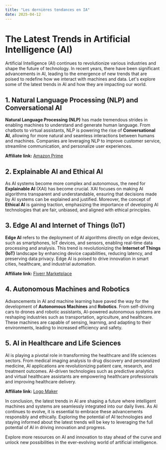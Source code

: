 ```yaml
---
title: "Les dernières tendances en IA"
date: 2025-04-12
---
```


# The Latest Trends in Artificial Intelligence (AI)

Artificial Intelligence (AI) continues to revolutionize various industries and shape the future of technology. In recent years, there have been significant advancements in AI, leading to the emergence of new trends that are poised to redefine how we interact with machines and data. Let's explore some of the latest trends in AI and how they are impacting our world.

## 1. Natural Language Processing (NLP) and Conversational AI

**Natural Language Processing (NLP)** has made tremendous strides in enabling machines to understand and generate human language. From chatbots to virtual assistants, NLP is powering the rise of **Conversational AI**, allowing for more natural and seamless interactions between humans and machines. Companies are leveraging NLP to improve customer service, streamline communication, and personalize user experiences.

**Affiliate link:** [Amazon Prime](https://www.amazon.fr/amazonprime?_encoding=UTF8&primeCampaignId=prime_assoc_ft&tag=zenzen0d-21France)

## 2. Explainable AI and Ethical AI

As AI systems become more complex and autonomous, the need for **Explainable AI** (XAI) has become crucial. XAI focuses on making AI algorithms transparent and understandable, ensuring that decisions made by AI systems can be explained and justified. Moreover, the concept of **Ethical AI** is gaining traction, emphasizing the importance of developing AI technologies that are fair, unbiased, and aligned with ethical principles.

## 3. Edge AI and Internet of Things (IoT)

**Edge AI** refers to the deployment of AI algorithms directly on edge devices, such as smartphones, IoT devices, and sensors, enabling real-time data processing and analysis. This trend is revolutionizing the **Internet of Things (IoT)** landscape by enhancing device capabilities, reducing latency, and preserving data privacy. Edge AI is poised to drive innovation in smart cities, healthcare, and industrial automation.

**Affiliate link:** [Fiverr Marketplace](https://go.fiverr.com/visit/?bta=1071918&brand=fiverrmarketplace)

## 4. Autonomous Machines and Robotics

Advancements in AI and machine learning have paved the way for the development of **Autonomous Machines** and **Robotics**. From self-driving cars to drones and robotic assistants, AI-powered autonomous systems are reshaping industries such as transportation, agriculture, and healthcare. These machines are capable of sensing, learning, and adapting to their environments, leading to increased efficiency and safety.

## 5. AI in Healthcare and Life Sciences

AI is playing a pivotal role in transforming the healthcare and life sciences sectors. From medical imaging analysis to drug discovery and personalized medicine, AI applications are revolutionizing patient care, research, and treatment outcomes. AI-driven technologies such as predictive analytics and virtual healthcare assistants are empowering healthcare professionals and improving healthcare delivery.

**Affiliate link:** [Logo Maker](https://go.fiverr.com/visit/?bta=1071918&brand=logomaker)

In conclusion, the latest trends in AI are shaping a future where intelligent machines and systems are seamlessly integrated into our daily lives. As AI continues to evolve, it is essential to embrace these advancements responsibly and ethically. Exploring the potential of AI technologies and staying informed about the latest trends will be key to leveraging the full potential of AI in driving innovation and progress.

Explore more resources on AI and innovation to stay ahead of the curve and unlock new possibilities in the ever-evolving world of artificial intelligence.